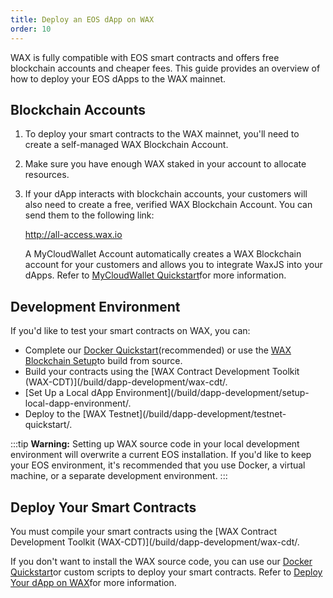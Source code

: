 ```yaml
---
title: Deploy an EOS dApp on WAX
order: 10
---
```


WAX is fully compatible with EOS smart contracts and offers free blockchain accounts and cheaper fees. This guide provides an overview of how to deploy your EOS dApps to the WAX mainnet.

## Blockchain Accounts

1. To deploy your smart contracts to the WAX mainnet, you'll need to create a self-managed WAX Blockchain Account.

2. Make sure you have enough WAX staked in your account to allocate resources.

3. If your dApp interacts with blockchain accounts, your customers will also need to create a free, verified WAX Blockchain Account. You can send them to the following link:

    <a href="https://all-access.wax.io" target="_blank">http://<span></span>all-access.wax.io</a>

    A MyCloudWallet Account automatically creates a WAX Blockchain account for your customers and allows you to integrate WaxJS into your dApps. Refer to [MyCloudWallet Quickstart](/learn/my-cloud-wallet/waxjs/waxjs_qstart)for more information.

## Development Environment

If you'd like to test your smart contracts on WAX, you can:

* Complete our [Docker Quickstart](/build/dapp-development/docker-setup/)(recommended) or use the [WAX Blockchain Setup](/build/dapp-development/wax-blockchain-setup/)to build from source.
* Build your contracts using the [WAX Contract Development Toolkit (WAX-CDT)](/build/dapp-development/wax-cdt/.
* [Set Up a Local dApp Environment](/build/dapp-development/setup-local-dapp-environment/.
* Deploy to the [WAX Testnet](/build/dapp-development/testnet-quickstart/.

:::tip
<strong>Warning:</strong> Setting up WAX source code in your local development environment will overwrite a current EOS installation. If you'd like to keep your EOS environment, it's recommended that you use Docker, a virtual machine, or a separate development environment.
:::

## Deploy Your Smart Contracts

You must compile your smart contracts using the [WAX Contract Development Toolkit (WAX-CDT)](/build/dapp-development/wax-cdt/.

If you don't want to install the WAX source code, you can use our [Docker Quickstart](/build/dapp-development/docker-setup/)or custom scripts to deploy your smart contracts. Refer to [Deploy Your dApp on WAX](/build/dapp-development/deploy-dapp-on-wax/)for more information.
